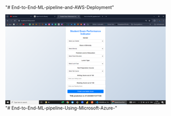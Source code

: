 "# End-to-End-ML-pipeline-and-AWS-Deployment" 

![alt text](image.png)"# End-to-End-ML-pipeline-Using-Microsoft-Azure-" 
